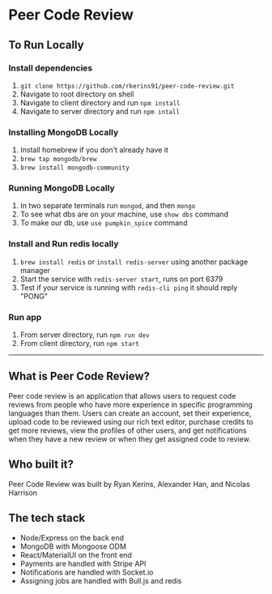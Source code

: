 # Peer Code Review

## To Run Locally

### Install dependencies
1. `git clone https://github.com/rkerins91/peer-code-review.git`
2. Navigate to root directory on shell
3. Navigate to client directory and run `npm install`
4. Navigate to server directory and run `npm intall`

### Installing MongoDB Locally

1. Install homebrew if you don't already have it
2. `brew tap mongodb/brew`
3. `brew install mongodb-community`

### Running MongoDB Locally

1. In two separate terminals run `mongod`, and then `mongo`
2. To see what dbs are on your machine, use `show dbs` command
3. To make our db, use `use pumpkin_spice` command

### Install and Run redis locally

1. `brew install redis` or `install redis-server` using another package manager
2. Start the service with `redis-server start`, runs on port 6379
3. Test if your service is running with `redis-cli ping` it should reply "PONG"

### Run app
1. From server directory, run `npm run dev`
2. From client directory, run `npm start`

___

## What is Peer Code Review?

Peer code review is an application that allows users to request code reviews from people who have more experience in specific programming languages than them. Users can create an account, set their experience, upload code to be reviewed using our rich text editor, purchase credits to get more reviews, view the profiles of other users, and get notifications when they have a new review or when they get assigned code to review.

## Who built it?

Peer Code Review was built by Ryan Kerins, Alexander Han, and Nicolas Harrison

## The tech stack

- Node/Express on the back end
- MongoDB with Mongoose ODM
- React/MaterialUI on the front end
- Payments are handled with Stripe API
- Notifications are handled with Socket.io
- Assigning jobs are handled with Bull.js and redis

